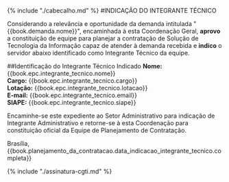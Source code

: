 {% include "./cabecalho.md" %}
#INDICAÇÃO DO INTEGRANTE TÉCNICO 

Considerando a relevância e oportunidade da demanda intitulada "{{book.demanda.nome}}", encaminhada à esta Coordenação Geral, **aprovo** a constituição de equipe para planejar a contratação de Solução de Tecnologia da Informação capaz de atender à demanda recebida e **indico** o servidor abaixo identificado como Integrante Técnico da equipe.

##Identificação do Integrante Técnico Indicado
**Nome:** {{book.epc.integrante_tecnico.nome}}  
**Cargo:** {{book.epc.integrante_tecnico.cargo}}  
**Lotação:** {{book.epc.integrante_tecnico.lotacao}}  
**E-mail:** {{book.epc.integrante_tecnico.email}}  
**SIAPE:** {{book.epc.integrante_tecnico.siape}}  

Encaminhe-se este expediente ao Setor Administrativo para indicação de Integrante Administrativo e retorne-se à esta Coordenação para constituição oficial da Equipe de Planejamento de Contratação.

Brasília, {{book.planejamento_da_contratacao.data_indicacao_integrante_tecnico.completa}}
   
   
   
{% include "./assinatura-cgti.md" %}

